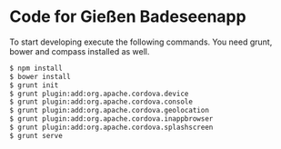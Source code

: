Code for Gießen Badeseenapp
==========================


To start developing execute the following commands. You need grunt, bower and compass installed as well.

```bash
$ npm install
$ bower install
$ grunt init
$ grunt plugin:add:org.apache.cordova.device
$ grunt plugin:add:org.apache.cordova.console
$ grunt plugin:add:org.apache.cordova.geolocation
$ grunt plugin:add:org.apache.cordova.inappbrowser
$ grunt plugin:add:org.apache.cordova.splashscreen
$ grunt serve

```
